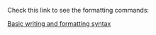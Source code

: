 Check this link to see the formatting commands:

[Basic writing and formatting syntax](https://docs.github.com/en/github/writing-on-github/basic-writing-and-formatting-syntax)
